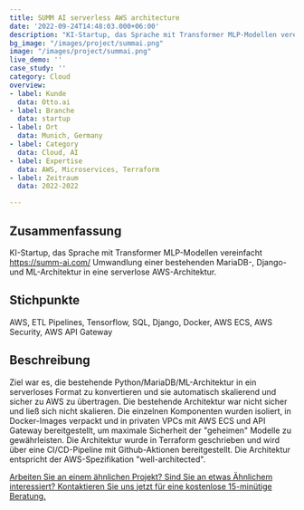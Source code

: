 ```yaml
---
title: SUMM AI serverless AWS architecture 
date: '2022-09-24T14:48:03.000+06:00'
description: "KI-Startup, das Sprache mit Transformer MLP-Modellen vereinfacht"
bg_image: "/images/project/summai.png"
image: "/images/project/summai.png"
live_demo: ''
case_study: ''
category: Cloud
overview:
- label: Kunde
  data: Otto.ai
- label: Branche
  data: startup
- label: Ort
  data: Munich, Germany
- label: Category
  data: Cloud, AI
- label: Expertise
  data: AWS, Microservices, Terraform
- label: Zeitraum
  data: 2022-2022

---
```


## Zusammenfassung

KI-Startup, das Sprache mit Transformer MLP-Modellen vereinfacht
https://summ-ai.com/ 
Umwandlung einer bestehenden MariaDB-, Django- und ML-Architektur in eine serverlose AWS-Architektur.

## Stichpunkte

AWS, ETL Pipelines, Tensorflow, SQL, Django, Docker, AWS ECS, AWS Security, AWS API Gateway

## Beschreibung

Ziel war es, die bestehende Python/MariaDB/ML-Architektur in ein serverloses Format zu konvertieren und sie automatisch skalierend und sicher zu AWS zu übertragen. 
Die bestehende Architektur war nicht sicher und ließ sich nicht skalieren. Die einzelnen Komponenten wurden isoliert, in Docker-Images verpackt und in privaten VPCs mit AWS ECS und API Gateway bereitgestellt, um maximale Sicherheit der "geheimen" Modelle zu gewährleisten. Die Architektur wurde in Terraform geschrieben und wird über eine CI/CD-Pipeline mit Github-Aktionen bereitgestellt. Die Architektur entspricht der AWS-Spezifikation "well-architected".

[Arbeiten Sie an einem ähnlichen Projekt? Sind Sie an etwas Ähnlichem interessiert? Kontaktieren Sie uns jetzt für eine kostenlose 15-minütige Beratung.](/de/contact/)
